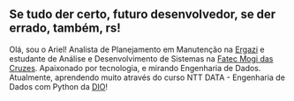 ## Se tudo der certo, futuro desenvolvedor, se der errado, também, rs!

Olá, sou o Ariel! Analista de Planejamento em Manutenção na [Ergazi](https://ergazi.com.br/) e estudante de 
Análise e Desenvolvimento de Sistemas na [Fatec Mogi das Cruzes](https://www.fatecmogidascruzes.com.br/ads). 
Apaixonado por tecnologia, e mirando Engenharia de Dados.
Atualmente, aprendendo muito através do curso 
NTT DATA - Engenharia de Dados com Python da [DIO](https://web.dio.me/track/engenharia-dados-python?tab=certificate)!
